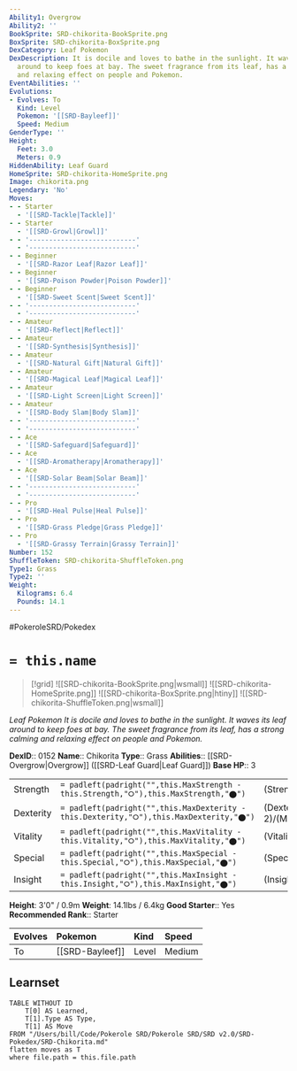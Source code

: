 ```yaml
---
Ability1: Overgrow
Ability2: ''
BookSprite: SRD-chikorita-BookSprite.png
BoxSprite: SRD-chikorita-BoxSprite.png
DexCategory: Leaf Pokemon
DexDescription: It is docile and loves to bathe in the sunlight. It waves its leaf
  around to keep foes at bay. The sweet fragrance from its leaf, has a strong calming
  and relaxing effect on people and Pokemon.
EventAbilities: ''
Evolutions:
- Evolves: To
  Kind: Level
  Pokemon: '[[SRD-Bayleef]]'
  Speed: Medium
GenderType: ''
Height:
  Feet: 3.0
  Meters: 0.9
HiddenAbility: Leaf Guard
HomeSprite: SRD-chikorita-HomeSprite.png
Image: chikorita.png
Legendary: 'No'
Moves:
- - Starter
  - '[[SRD-Tackle|Tackle]]'
- - Starter
  - '[[SRD-Growl|Growl]]'
- - '---------------------------'
  - '---------------------------'
- - Beginner
  - '[[SRD-Razor Leaf|Razor Leaf]]'
- - Beginner
  - '[[SRD-Poison Powder|Poison Powder]]'
- - Beginner
  - '[[SRD-Sweet Scent|Sweet Scent]]'
- - '---------------------------'
  - '---------------------------'
- - Amateur
  - '[[SRD-Reflect|Reflect]]'
- - Amateur
  - '[[SRD-Synthesis|Synthesis]]'
- - Amateur
  - '[[SRD-Natural Gift|Natural Gift]]'
- - Amateur
  - '[[SRD-Magical Leaf|Magical Leaf]]'
- - Amateur
  - '[[SRD-Light Screen|Light Screen]]'
- - Amateur
  - '[[SRD-Body Slam|Body Slam]]'
- - '---------------------------'
  - '---------------------------'
- - Ace
  - '[[SRD-Safeguard|Safeguard]]'
- - Ace
  - '[[SRD-Aromatherapy|Aromatherapy]]'
- - Ace
  - '[[SRD-Solar Beam|Solar Beam]]'
- - '---------------------------'
  - '---------------------------'
- - Pro
  - '[[SRD-Heal Pulse|Heal Pulse]]'
- - Pro
  - '[[SRD-Grass Pledge|Grass Pledge]]'
- - Pro
  - '[[SRD-Grassy Terrain|Grassy Terrain]]'
Number: 152
ShuffleToken: SRD-chikorita-ShuffleToken.png
Type1: Grass
Type2: ''
Weight:
  Kilograms: 6.4
  Pounds: 14.1
---
```


#PokeroleSRD/Pokedex

# `= this.name`

> [!grid]
> ![[SRD-chikorita-BookSprite.png|wsmall]]
> ![[SRD-chikorita-HomeSprite.png]]
> ![[SRD-chikorita-BoxSprite.png|htiny]]
> ![[SRD-chikorita-ShuffleToken.png|wsmall]]


*Leaf Pokemon*
*It is docile and loves to bathe in the sunlight. It waves its leaf around to keep foes at bay. The sweet fragrance from its leaf, has a strong calming and relaxing effect on people and Pokemon.*

**DexID**:: 0152
**Name**:: Chikorita
**Type**:: Grass
**Abilities**:: [[SRD-Overgrow|Overgrow]] ([[SRD-Leaf Guard|Leaf Guard]])
**Base HP**:: 3

|           |                                                                                        |                                          |
| --------- | -------------------------------------------------------------------------------------- | ---------------------------------------- |
| Strength  | `= padleft(padright("",this.MaxStrength - this.Strength,"⭘"),this.MaxStrength,"⬤")`    | (Strength::2)/(MaxStrength::4)   |
| Dexterity | `= padleft(padright("",this.MaxDexterity - this.Dexterity,"⭘"),this.MaxDexterity,"⬤")` | (Dexterity:: 2)/(MaxDexterity::4) |
| Vitality  | `= padleft(padright("",this.MaxVitality - this.Vitality,"⭘"),this.MaxVitality,"⬤")`    | (Vitality::2)/(MaxVitality::4)   |
| Special   | `= padleft(padright("",this.MaxSpecial - this.Special,"⭘"),this.MaxSpecial,"⬤")`       | (Special::2)/(MaxSpecial::4)     |
| Insight   | `= padleft(padright("",this.MaxInsight - this.Insight,"⭘"),this.MaxInsight,"⬤")`       | (Insight::2)/(MaxInsight::4)     |

**Height**: 3'0" / 0.9m
**Weight**: 14.1lbs / 6.4kg
**Good Starter**:: Yes
**Recommended Rank**:: Starter

| Evolves   | Pokemon         | Kind   | Speed   |
|:----------|:----------------|:-------|:--------|
| To        | [[SRD-Bayleef]] | Level  | Medium  |

## Learnset

```dataview
TABLE WITHOUT ID
    T[0] AS Learned,
    T[1].Type AS Type,
    T[1] AS Move
FROM "/Users/bill/Code/Pokerole SRD/Pokerole SRD/SRD v2.0/SRD-Pokedex/SRD-Chikorita.md"
flatten moves as T
where file.path = this.file.path
```
